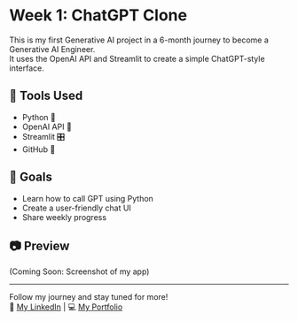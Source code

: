 # Week 1: ChatGPT Clone

This is my first Generative AI project in a 6-month journey to become a Generative AI Engineer.  
It uses the OpenAI API and Streamlit to create a simple ChatGPT-style interface.

## 🔧 Tools Used
- Python 🐍
- OpenAI API 💬
- Streamlit 🎛️
- GitHub 🚀

## 📌 Goals
- Learn how to call GPT using Python
- Create a user-friendly chat UI
- Share weekly progress

## 📷 Preview
(Coming Soon: Screenshot of my app)

---

Follow my journey and stay tuned for more!  
🔗 [My LinkedIn](www.linkedin.com/in/raghuramreddy-ai) | 💻 [My Portfolio](https://github.com)
